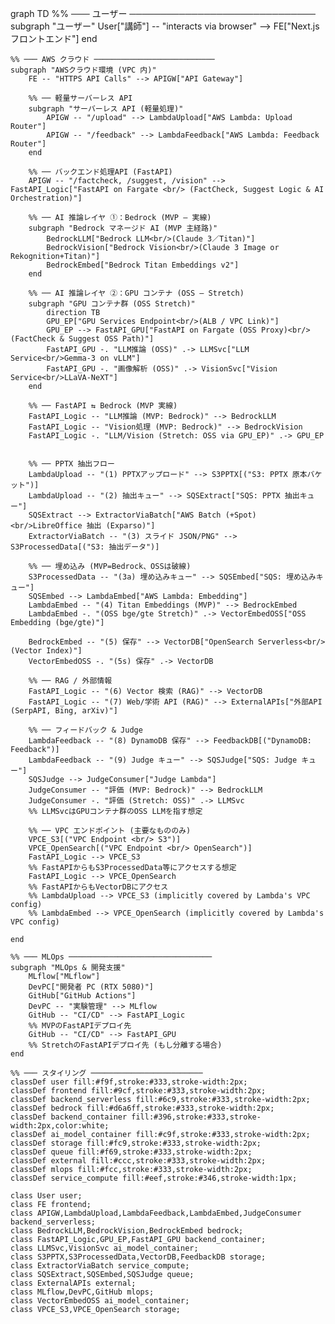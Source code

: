 graph TD
    %% ─── ユーザー ──────────────────────────────
    subgraph "ユーザー"
        User["講師"] -- "interacts via browser" --> FE["Next.js フロントエンド"]
    end

    %% ─── AWS クラウド ───────────────────────────
    subgraph "AWSクラウド環境 (VPC 内)"
        FE -- "HTTPS API Calls" --> APIGW["API Gateway"]

        %% ── 軽量サーバーレス API
        subgraph "サーバーレス API (軽量処理)"
            APIGW -- "/upload" --> LambdaUpload["AWS Lambda: Upload Router"]
            APIGW -- "/feedback" --> LambdaFeedback["AWS Lambda: Feedback Router"]
        end

        %% ── バックエンド処理API (FastAPI)
        APIGW -- "/factcheck, /suggest, /vision" --> FastAPI_Logic["FastAPI on Fargate <br/> (FactCheck, Suggest Logic & AI Orchestration)"]

        %% ── AI 推論レイヤ ①：Bedrock (MVP – 実線)
        subgraph "Bedrock マネージド AI (MVP 主経路)"
            BedrockLLM["Bedrock LLM<br/>(Claude 3／Titan)"]
            BedrockVision["Bedrock Vision<br/>(Claude 3 Image or Rekognition+Titan)"]
            BedrockEmbed["Bedrock Titan Embeddings v2"]
        end

        %% ── AI 推論レイヤ ②：GPU コンテナ (OSS – Stretch)
        subgraph "GPU コンテナ群 (OSS Stretch)"
            direction TB
            GPU_EP["GPU Services Endpoint<br/>(ALB / VPC Link)"]
            GPU_EP --> FastAPI_GPU["FastAPI on Fargate (OSS Proxy)<br/>(FactCheck & Suggest OSS Path)"]
            FastAPI_GPU -. "LLM推論 (OSS)" .-> LLMSvc["LLM Service<br/>Gemma-3 on vLLM"]
            FastAPI_GPU -. "画像解析 (OSS)" .-> VisionSvc["Vision Service<br/>LLaVA-NeXT"]
        end

        %% ── FastAPI ⇆ Bedrock (MVP 実線)
        FastAPI_Logic -- "LLM推論 (MVP: Bedrock)" --> BedrockLLM
        FastAPI_Logic -- "Vision処理 (MVP: Bedrock)" --> BedrockVision
        FastAPI_Logic -. "LLM/Vision (Stretch: OSS via GPU_EP)" .-> GPU_EP


        %% ── PPTX 抽出フロー
        LambdaUpload -- "(1) PPTXアップロード" --> S3PPTX[("S3: PPTX 原本バケット")]
        LambdaUpload -- "(2) 抽出キュー" --> SQSExtract["SQS: PPTX 抽出キュー"]
        SQSExtract --> ExtractorViaBatch["AWS Batch (+Spot)<br/>LibreOffice 抽出 (Exparso)"]
        ExtractorViaBatch -- "(3) スライド JSON/PNG" --> S3ProcessedData[("S3: 抽出データ")]

        %% ── 埋め込み (MVP=Bedrock、OSSは破線)
        S3ProcessedData -- "(3a) 埋め込みキュー" --> SQSEmbed["SQS: 埋め込みキュー"]
        SQSEmbed --> LambdaEmbed["AWS Lambda: Embedding"]
        LambdaEmbed -- "(4) Titan Embeddings (MVP)" --> BedrockEmbed
        LambdaEmbed -. "(OSS bge/gte Stretch)" .-> VectorEmbedOSS["OSS Embedding (bge/gte)"]

        BedrockEmbed -- "(5) 保存" --> VectorDB["OpenSearch Serverless<br/>(Vector Index)"]
        VectorEmbedOSS -. "(5s) 保存" .-> VectorDB

        %% ── RAG / 外部情報
        FastAPI_Logic -- "(6) Vector 検索 (RAG)" --> VectorDB
        FastAPI_Logic -- "(7) Web/学術 API (RAG)" --> ExternalAPIs["外部API (SerpAPI, Bing, arXiv)"]

        %% ── フィードバック & Judge
        LambdaFeedback -- "(8) DynamoDB 保存" --> FeedbackDB[("DynamoDB: Feedback")]
        LambdaFeedback -- "(9) Judge キュー" --> SQSJudge["SQS: Judge キュー"]
        SQSJudge --> JudgeConsumer["Judge Lambda"]
        JudgeConsumer -- "評価 (MVP: Bedrock)" --> BedrockLLM
        JudgeConsumer -. "評価 (Stretch: OSS)" .-> LLMSvc
        %% LLMSvcはGPUコンテナ群のOSS LLMを指す想定

        %% ── VPC エンドポイント (主要なもののみ)
        VPCE_S3[("VPC Endpoint <br/> S3")]
        VPCE_OpenSearch[("VPC Endpoint <br/> OpenSearch")]
        FastAPI_Logic --> VPCE_S3
        %% FastAPIからもS3ProcessedData等にアクセスする想定
        FastAPI_Logic --> VPCE_OpenSearch
        %% FastAPIからもVectorDBにアクセス
        %% LambdaUpload --> VPCE_S3 (implicitly covered by Lambda's VPC config)
        %% LambdaEmbed --> VPCE_OpenSearch (implicitly covered by Lambda's VPC config)

    end

    %% ─── MLOps ────────────────────────────────
    subgraph "MLOps & 開発支援"
        MLflow["MLflow"]
        DevPC["開発者 PC (RTX 5080)"]
        GitHub["GitHub Actions"]
        DevPC -- "実験管理" --> MLflow
        GitHub -- "CI/CD" --> FastAPI_Logic
        %% MVPのFastAPIデプロイ先
        GitHub -- "CI/CD" --> FastAPI_GPU
        %% StretchのFastAPIデプロイ先 (もし分離する場合)
    end

    %% ─── スタイリング ─────────────────────────
    classDef user fill:#f9f,stroke:#333,stroke-width:2px;
    classDef frontend fill:#9cf,stroke:#333,stroke-width:2px;
    classDef backend_serverless fill:#6c9,stroke:#333,stroke-width:2px;
    classDef bedrock fill:#d6a6ff,stroke:#333,stroke-width:2px;
    classDef backend_container fill:#396,stroke:#333,stroke-width:2px,color:white;
    classDef ai_model_container fill:#c9f,stroke:#333,stroke-width:2px;
    classDef storage fill:#fc9,stroke:#333,stroke-width:2px;
    classDef queue fill:#f69,stroke:#333,stroke-width:2px;
    classDef external fill:#ccc,stroke:#333,stroke-width:2px;
    classDef mlops fill:#fcc,stroke:#333,stroke-width:2px;
    classDef service_compute fill:#eef,stroke:#346,stroke-width:1px;

    class User user;
    class FE frontend;
    class APIGW,LambdaUpload,LambdaFeedback,LambdaEmbed,JudgeConsumer backend_serverless;
    class BedrockLLM,BedrockVision,BedrockEmbed bedrock;
    class FastAPI_Logic,GPU_EP,FastAPI_GPU backend_container;
    class LLMSvc,VisionSvc ai_model_container;
    class S3PPTX,S3ProcessedData,VectorDB,FeedbackDB storage;
    class ExtractorViaBatch service_compute;
    class SQSExtract,SQSEmbed,SQSJudge queue;
    class ExternalAPIs external;
    class MLflow,DevPC,GitHub mlops;
    class VectorEmbedOSS ai_model_container;
    class VPCE_S3,VPCE_OpenSearch storage;
